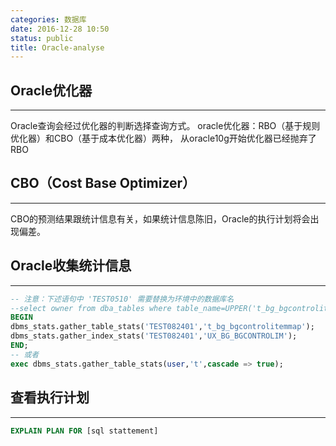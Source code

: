 ```yaml
---
categories: 数据库
date: 2016-12-28 10:50
status: public
title: Oracle-analyse
---
```


## Oracle优化器
***
Oracle查询会经过优化器的判断选择查询方式。
oracle优化器：RBO（基于规则优化器）和CBO（基于成本优化器）两种， 从oracle10g开始优化器已经抛弃了RBO


## CBO（Cost Base Optimizer）
***
CBO的预测结果跟统计信息有关，如果统计信息陈旧，Oracle的执行计划将会出现偏差。


## Oracle收集统计信息
***
```sql
-- 注意：下述语句中 'TEST0510' 需要替换为环境中的数据库名
--select owner from dba_tables where table_name=UPPER('t_bg_bgcontrolitemmap');
BEGIN
dbms_stats.gather_table_stats('TEST082401','t_bg_bgcontrolitemmap');
dbms_stats.gather_index_stats('TEST082401','UX_BG_BGCONTROLIM');
END;
-- 或者
exec dbms_stats.gather_table_stats(user,'t',cascade => true);  
```


## 查看执行计划
***
```sql
EXPLAIN PLAN FOR [sql stattement]
```